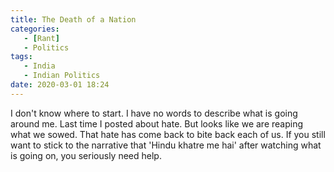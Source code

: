 ```yaml
---
title: The Death of a Nation
categories: 
   - [Rant]
   - Politics
tags:
   - India
   - Indian Politics
date: 2020-03-01 18:24
---
```


I don't know where to start. I have no words to describe what is going around me. Last time I posted about hate. But looks like we are reaping what we sowed. That hate has come back to bite back each of us. If you still want to stick to the narrative that 'Hindu khatre me hai' after watching what is going on, you seriously need help.


